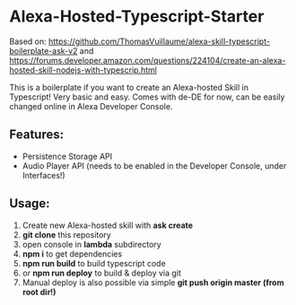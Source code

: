 # Alexa-Hosted-Typescript-Starter

Based on: https://github.com/ThomasVuillaume/alexa-skill-typescript-boilerplate-ask-v2
and https://forums.developer.amazon.com/questions/224104/create-an-alexa-hosted-skill-nodejs-with-typescrip.html

This is a boilerplate if you want to create an Alexa-hosted Skill in Typescript!
Very basic and easy.
Comes with de-DE for now, can be easily changed online in Alexa Developer Console.

## Features: ##
* Persistence Storage API
* Audio Player API (needs to be enabled in the Developer Console, under Interfaces!)

## Usage: ##
1. Create new Alexa-hosted skill with **ask create**
2. **git clone** this repository
3. open console in **lambda** subdirectory
4. **npm i** to get dependencies
5. **npm run build** to build typescript code
6. or **npm run deploy** to build & deploy via git
7. Manual deploy is also possible via simple **git push origin master (from root dir!)**

